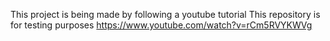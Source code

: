 This project is being made by following a youtube tutorial
This repository is for testing purposes
https://www.youtube.com/watch?v=rCm5RVYKWVg
